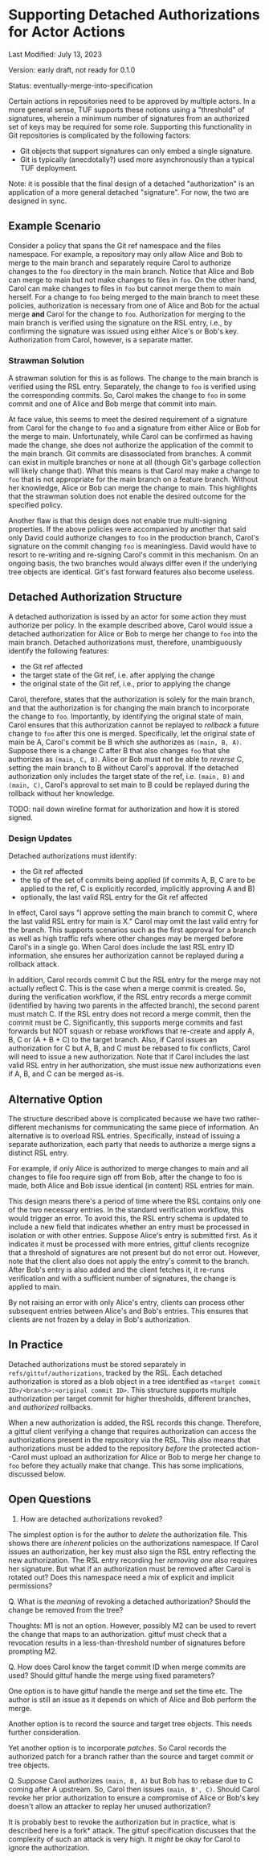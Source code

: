 # Supporting Detached Authorizations for Actor Actions

Last Modified: July 13, 2023

Version: early draft, not ready for 0.1.0

Status: eventually-merge-into-specification

Certain actions in repositories need to be approved by multiple actors. In a
more general sense, TUF supports these notions using a "threshold" of
signatures, wherein a minimum number of signatures from an authorized set of
keys may be required for some role. Supporting this functionality in Git
repositories is complicated by the following factors:
* Git objects that support signatures can only embed a single signature.
* Git is typically (anecdotally?) used more asynchronously than a typical TUF
  deployment.

Note: it is possible that the final design of a detached "authorization" is an
application of a more general detached "signature". For now, the two are
designed in sync.

## Example Scenario

Consider a policy that spans the Git ref namespace and the files namespace. For
example, a repository may only allow Alice and Bob to merge to the main branch
and separately require Carol to authorize changes to the `foo` directory in the
main branch. Notice that Alice and Bob can merge to main but not make changes
to files in `foo`. On the other hand, Carol can make changes to files in `foo`
but cannot merge them to main herself. For a change to `foo` being merged to
the main branch to meet these policies, authorization is necessary from one of
Alice and Bob for the actual merge **and** Carol for the change to `foo`.
Authorization for merging to the main branch is verified using the signature on
the RSL entry, i.e., by confirming the signature was issued using either
Alice's or Bob's key. Authorization from Carol, however, is a separate matter.

### Strawman Solution

A strawman solution for this is as follows. The change to the main branch is
verified using the RSL entry. Separately, the change to `foo` is verified using
the corresponding commits. So, Carol makes the change to `foo` in some commit
and one of Alice and Bob merge that commit into main.

At face value, this seems to meet the desired requirement of a signature from
Carol for the change to `foo` and a signature from either Alice or Bob for the
merge to main. Unfortunately, while Carol can be confirmed as having made the
change, she does not authorize the application of the commit to the main
branch. Git commits are disassociated from branches. A commit can exist in
multiple branches or none at all (though Git's garbage collection will likely
change that). What this means is that Carol may make a change to `foo` that is
not appropriate for the main branch on a feature branch. Without her knowledge,
Alice or Bob can merge the change to main. This highlights that the strawman
solution does not enable the desired outcome for the specified policy.

Another flaw is that this design does not enable true multi-signing properties.
If the above policies were accompanied by another that said only David could
authorize changes to `foo` in the production branch, Carol's signature on the
commit changing `foo` is meaningless. David would have to resort to re-writing
and re-signing Carol's commit in this mechanism. On an ongoing basis, the two
branches would always differ even if the underlying tree objects are identical.
Git's fast forward features also become useless.

## Detached Authorization Structure

A detached authorization is issed by an actor for some action they must
authorize per policy. In the example described above, Carol would issue a
detached authorization for Alice or Bob to merge her change to `foo` into the
main branch. Detached authorizations must, therefore, unambiguously identify
the following features:
* the Git ref affected
* the target state of the Git ref, i.e. after applying the change
* the original state of the Git ref, i.e., prior to applying the change

Carol, therefore, states that the authorization is solely for the main branch,
and that the authorization is for changing the main branch to incorporate the
change to `foo`. Importantly, by identifying the original state of main, Carol
ensures that this authorization cannot be replayed to _rollback_ a future
change to `foo` after this one is merged. Specifically, let the original state
of main be A, Carol's commit be B which she authorizes as `(main, B, A)`.
Suppose there is a change C after B that also changes `foo` that she authorizes
as `(main, C, B)`. Alice or Bob must not be able to _reverse_ C, setting the
main branch to B without Carol's approval. If the detached authorization only
includes the target state of the ref, i.e. `(main, B)` and `(main, C)`, Carol's
approval to set main to B could be replayed during the rollback without her
knowledge.

TODO: nail down wireline format for authorization and how it is stored signed.

### Design Updates

Detached authorizations must identify:
* the Git ref affected
* the tip of the set of commits being applied (if commits A, B, C are to be
  applied to the ref, C is explicitly recorded, implicitly approving A and B)
* optionally, the last valid RSL entry for the Git ref affected

In effect, Carol says "I approve setting the main branch to commit C, where the
last valid RSL entry for main is X." Carol may omit the last valid entry for the
branch. This supports scenarios such as the first approval for a branch as well
as high traffic refs where other changes may be merged before Carol's in a
single go. When Carol does include the last RSL entry ID information, she
ensures her authorization cannot be replayed during a rollback attack.

In addition, Carol records commit C but the RSL entry for the merge may not
actually reflect C. This is the case when a merge commit is created. So, during
the verification workflow, if the RSL entry records a merge commit (identified
by having two parents in the affected branch), the second parent must match C.
If the RSL entry does not record a merge commit, then the commit must be C.
Significantly, this supports merge commits and fast forwards but NOT squash or
rebase workflows that re-create and apply A, B, C or (A + B + C) to the target
branch. Also, if Carol issues an authorization for C but A, B, and C must be
rebased to fix conflicts, Carol will need to issue a new authorization. Note
that if Carol includes the last valid RSL entry in her authorization, she must
issue new authorizations even if A, B, and C can be merged as-is.

## Alternative Option

The structure described above is complicated because we have two
rather-different mechanisms for communicating the same piece of information. An
alternative is to overload RSL entries. Specifically, instead of issuing a
separate authorization, each party that needs to authorize a merge signs a
distinct RSL entry.

For example, if only Alice is authorized to merge changes to main and all
changes to file foo require sign off from Bob, after the change to foo is made,
both Alice and Bob issue identical (in content) RSL entries for main.

This design means there's a period of time where the RSL contains only one of
the two necessary entries. In the standard verification workflow, this would
trigger an error. To avoid this, the RSL entry schema is updated to include a
new field that indicates whether an entry must be processed in isolation or with
other entries. Suppose Alice's entry is submitted first. As it indicates it must
be processed with more entries, gittuf clients recognize that a threshold of
signatures are not present but do not error out. However, note that the client
also does not apply the entry's commit to the branch. After Bob's entry is also
added and the client fetches it, it re-runs verification and with a sufficient
number of signatures, the change is applied to main.

By not raising an error with only Alice's entry, clients can process other
subsequent entries between Alice's and Bob's entries. This ensures that clients
are not frozen by a delay in Bob's authorization.

## In Practice

Detached authorizations must be stored separately in
`refs/gittuf/authorizations`, tracked by the RSL. Each detached authorization
is stored as a blob object in a tree identified as `<target commit
ID>/<branch>:<original commit ID>`. This structure supports multiple
authorization per target commit for higher thresholds, different branches, and
_authorized_ rollbacks.

When a new authorization is added, the RSL records this change. Therefore, a
gittuf client verifying a change that requires authorization can access the
authorizations present in the repository via the RSL. This also means that
authorizations must be added to the repository _before_ the protected
action--Carol must upload an authorization for Alice or Bob to merge her change
to `foo` before they actually make that change. This has some implications,
discussed below.

## Open Questions

1. How are detached authorizations revoked?

The simplest option is for the author to _delete_ the authorization file. This
shows there are _inherent_ policies on the authorizations namespace. If Carol
issues an authorization, her key must also sign the RSL entry reflecting the
new authorization. The RSL entry recording her _removing one_ also requires her
signature. But what if an authorization must be removed after Carol is rotated
out? Does this namespace need a mix of explicit and implicit permissions?

Q. What is the _meaning_ of revoking a detached authorization? Should the
change be removed from the tree?

Thoughts: M1 is not an option. However, possibly M2 can be used to revert the
change that maps to an authorization. gittuf must check that a revocation
results in a less-than-threshold number of signatures before prompting M2.

Q. How does Carol know the target commit ID when merge commits are used? Should
gittuf handle the merge using fixed parameters?

One option is to have gittuf handle the merge and set the time etc. The author
is still an issue as it depends on which of Alice and Bob perform the merge.

Another option is to record the source and target tree objects. This needs
further consideration.

Yet another option is to incorporate _patches_. So Carol records the authorized
patch for a branch rather than the source and target commit or tree objects.

Q. Suppose Carol authorizes `(main, B, A)` but Bob has to rebase due to C
coming after A upstream. So, Carol then issues `(main, B', C)`. Should Carol
revoke her prior authorization to ensure a compromise of Alice or Bob's key
doesn't allow an attacker to replay her unused authorization?

It is probably best to revoke the authorization but in practice, what is
described here is a fork* attack. The gittuf specification discusses that
the complexity of such an attack is very high. It _might_ be okay for Carol to
ignore the authorization.
